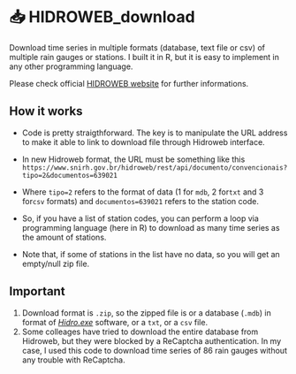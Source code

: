# 📥 HIDROWEB_download
Download time series in multiple formats (database, text file or csv) of multiple rain gauges or stations. I built it in R, but it is easy to implement in any other programming language.

Please check official [HIDROWEB website](https://www.snirh.gov.br/hidroweb/apresentacao) for further informations.

## How it works

* Code is pretty straigthforward. The key is to manipulate the URL address to make it able to link to download file through Hidroweb interface.

* In new Hidroweb format, the URL must be something like this `https://www.snirh.gov.br/hidroweb/rest/api/documento/convencionais?tipo=2&documentos=639021`

* Where `tipo=2` refers to the format of data (1 for `mdb`, 2 for`txt` and 3 for`csv` formats) and `documentos=639021` refers to the station code.

* So, if you have a list of station codes, you can perform a loop via programming language (here in R) to download as many time series as the amount of stations.

* Note that, if some of stations in the list have no data, so you will get an empty/null zip file.

## Important

1. Download format is `.zip`, so the zipped file is or a database (`.mdb`) in format of _[Hidro.exe](https://www.snirh.gov.br/hidroweb/download)_ software, or a `txt`, or a `csv` file.
2. Some colleages have tried to download the entire database from Hidroweb, but they were blocked by a ReCaptcha authentication. In my case, I used this code to download time series of 86 rain gauges without any trouble with ReCaptcha.
